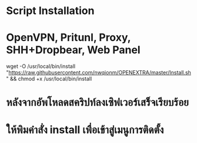 # Script Installation
# OpenVPN, Pritunl, Proxy, SHH+Dropbear, Web Panel

wget -O /usr/local/bin/install "https://raw.githubusercontent.com/nwqionm/OPENEXTRA/master/Install.sh" && chmod +x /usr/local/bin/install

# หลังจากอัพโหลดสคริปท์ลงเซิฟเวอร์เสร็จเรียบร้อย
# ให้พิมคำสั่ง  install  เพื่อเข้าสู่เมนูการติดตั้ง
